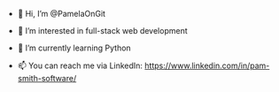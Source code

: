 - 👋 Hi, I’m @PamelaOnGit
- 👀 I’m interested in full-stack web development
- 🌱 I’m currently learning Python

- 📫 You can reach me via LinkedIn: https://www.linkedin.com/in/pam-smith-software/

<!---
PamelaOnGit/PamelaOnGit is a ✨ special ✨ repository because its `README.md` (this file) appears on your GitHub profile.
You can click the Preview link to take a look at your changes.
--->
